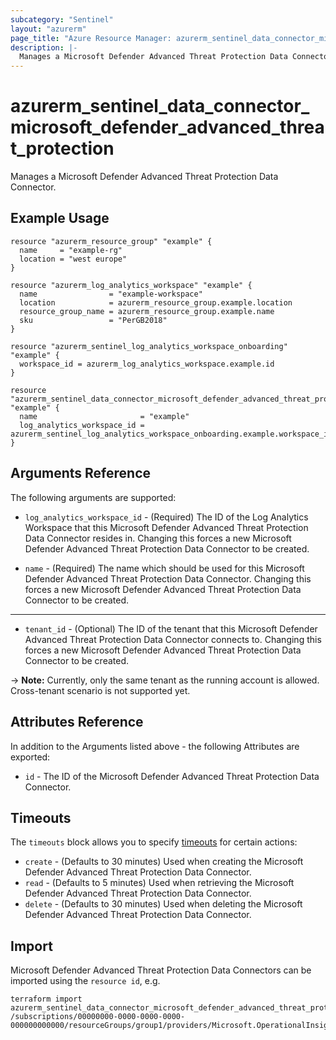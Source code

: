 ```yaml
---
subcategory: "Sentinel"
layout: "azurerm"
page_title: "Azure Resource Manager: azurerm_sentinel_data_connector_microsoft_defender_advanced_threat_protection"
description: |-
  Manages a Microsoft Defender Advanced Threat Protection Data Connector.
---
```


# azurerm_sentinel_data_connector_microsoft_defender_advanced_threat_protection

Manages a Microsoft Defender Advanced Threat Protection Data Connector.

## Example Usage

```hcl
resource "azurerm_resource_group" "example" {
  name     = "example-rg"
  location = "west europe"
}

resource "azurerm_log_analytics_workspace" "example" {
  name                = "example-workspace"
  location            = azurerm_resource_group.example.location
  resource_group_name = azurerm_resource_group.example.name
  sku                 = "PerGB2018"
}

resource "azurerm_sentinel_log_analytics_workspace_onboarding" "example" {
  workspace_id = azurerm_log_analytics_workspace.example.id
}

resource "azurerm_sentinel_data_connector_microsoft_defender_advanced_threat_protection" "example" {
  name                       = "example"
  log_analytics_workspace_id = azurerm_sentinel_log_analytics_workspace_onboarding.example.workspace_id
}
```

## Arguments Reference

The following arguments are supported:

* `log_analytics_workspace_id` - (Required) The ID of the Log Analytics Workspace that this Microsoft Defender Advanced Threat Protection Data Connector resides in. Changing this forces a new Microsoft Defender Advanced Threat Protection Data Connector to be created.

* `name` - (Required) The name which should be used for this Microsoft Defender Advanced Threat Protection Data Connector. Changing this forces a new Microsoft Defender Advanced Threat Protection Data Connector to be created.

---

* `tenant_id` - (Optional) The ID of the tenant that this Microsoft Defender Advanced Threat Protection Data Connector connects to. Changing this forces a new Microsoft Defender Advanced Threat Protection Data Connector to be created.

-> **Note:** Currently, only the same tenant as the running account is allowed. Cross-tenant scenario is not supported yet.

## Attributes Reference

In addition to the Arguments listed above - the following Attributes are exported:

* `id` - The ID of the Microsoft Defender Advanced Threat Protection Data Connector.

## Timeouts

The `timeouts` block allows you to specify [timeouts](https://www.terraform.io/language/resources/syntax#operation-timeouts) for certain actions:

* `create` - (Defaults to 30 minutes) Used when creating the Microsoft Defender Advanced Threat Protection Data Connector.
* `read` - (Defaults to 5 minutes) Used when retrieving the Microsoft Defender Advanced Threat Protection Data Connector.
* `delete` - (Defaults to 30 minutes) Used when deleting the Microsoft Defender Advanced Threat Protection Data Connector.

## Import

Microsoft Defender Advanced Threat Protection Data Connectors can be imported using the `resource id`, e.g.

```shell
terraform import azurerm_sentinel_data_connector_microsoft_defender_advanced_threat_protection.example /subscriptions/00000000-0000-0000-0000-000000000000/resourceGroups/group1/providers/Microsoft.OperationalInsights/workspaces/workspace1/providers/Microsoft.SecurityInsights/dataConnectors/dc1
```
